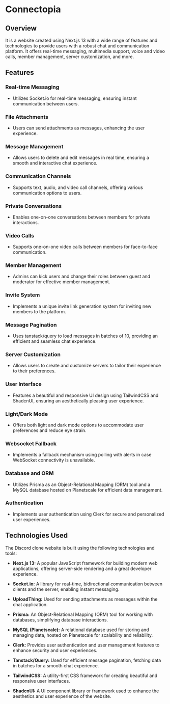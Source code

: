 # Connectopia

## Overview

It is a website created using Next.js 13 with a wide range of features and technologies to provide users with a robust chat and communication platform. It offers real-time messaging, multimedia support, voice and video calls, member management, server customization, and more.

## Features

### Real-time Messaging

- Utilizes Socket.io for real-time messaging, ensuring instant communication between users.

### File Attachments

- Users can send attachments as messages, enhancing the user experience.

### Message Management

- Allows users to delete and edit messages in real time, ensuring a smooth and interactive chat experience.

### Communication Channels

- Supports text, audio, and video call channels, offering various communication options to users.

### Private Conversations

- Enables one-on-one conversations between members for private interactions.

### Video Calls

- Supports one-on-one video calls between members for face-to-face communication.

### Member Management

- Admins can kick users and change their roles between guest and moderator for effective member management.

### Invite System

- Implements a unique invite link generation system for inviting new members to the platform.

### Message Pagination

- Uses tanstack/query to load messages in batches of 10, providing an efficient and seamless chat experience.

### Server Customization

- Allows users to create and customize servers to tailor their experience to their preferences.

### User Interface

- Features a beautiful and responsive UI design using TailwindCSS and ShadcnUI, ensuring an aesthetically pleasing user experience.

### Light/Dark Mode

- Offers both light and dark mode options to accommodate user preferences and reduce eye strain.

### Websocket Fallback

- Implements a fallback mechanism using polling with alerts in case WebSocket connectivity is unavailable.

### Database and ORM

- Utilizes Prisma as an Object-Relational Mapping (ORM) tool and a MySQL database hosted on Planetscale for efficient data management.

### Authentication

- Implements user authentication using Clerk for secure and personalized user experiences.



## Technologies Used

The Discord clone website is built using the following technologies and tools:

- **Next.js 13:** A popular JavaScript framework for building modern web applications, offering server-side rendering and a great developer experience.

- **Socket.io:** A library for real-time, bidirectional communication between clients and the server, enabling instant messaging.

- **UploadThing:** Used for sending attachments as messages within the chat application.

- **Prisma:** An Object-Relational Mapping (ORM) tool for working with databases, simplifying database interactions.

- **MySQL (Planetscale):** A relational database used for storing and managing data, hosted on Planetscale for scalability and reliability.

- **Clerk:** Provides user authentication and user management features to enhance security and user experiences.

- **Tanstack/Query:** Used for efficient message pagination, fetching data in batches for a smooth chat experience.

- **TailwindCSS:** A utility-first CSS framework for creating beautiful and responsive user interfaces.

- **ShadcnUI:** A UI component library or framework used to enhance the aesthetics and user experience of the website.


